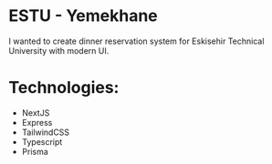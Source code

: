 # ESTU - Yemekhane

I wanted to create dinner reservation system for Eskisehir Technical University with modern UI.

# Technologies:

- NextJS
- Express
- TailwindCSS
- Typescript
- Prisma
